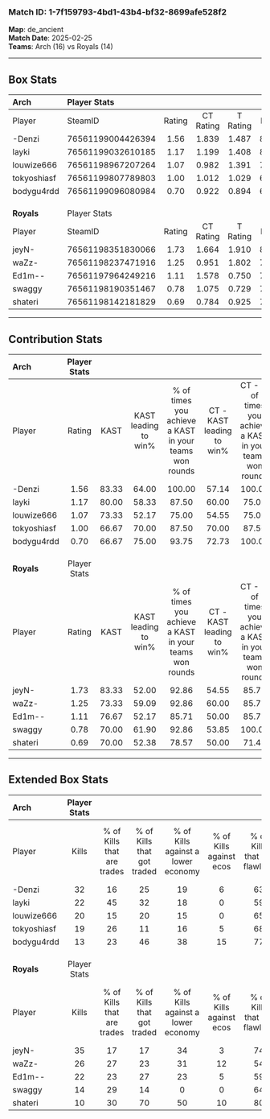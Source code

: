 ### Match ID: 1-7f159793-4bd1-43b4-bf32-8699afe528f2  
**Map**: de_ancient  
**Match Date**: 2025-02-25  
**Teams**: Arch (16) vs Royals (14)  

---  

## Box Stats  

| **Arch**    | Player Stats      |        |           |          |       |       |       |         |        |      |     |
| :- | :- | :-: | :-: | :-: | :-: | :-: | :-: | :-: | :-: | :-: | :-: |
| Player      | SteamID           | Rating | CT Rating | T Rating | KAST  |  ADR  | Kills | Assists | Deaths | K/D  | HS% |
| -Denzi      | 76561199004426394 |  1.56  |   1.839   |  1.487   | 83.33 | 104.9 |  32   |    6    |   22   | 1.45 | 53  |
| layki       | 76561199032610185 |  1.17  |   1.199   |  1.408   | 80.00 | 88.7  |  22   |   10    |   24   | 0.92 | 45  |
| louwize666  | 76561198967207264 |  1.07  |   0.982   |  1.391   | 73.33 | 57.7  |  20   |    9    |   18   | 1.11 | 50  |
| tokyoshiasf | 76561199807789803 |  1.00  |   1.012   |  1.029   | 66.67 | 68.8  |  19   |    7    |   19   | 1.00 | 57  |
| bodygu4rdd  | 76561199096080984 |  0.70  |   0.922   |  0.894   | 66.67 | 65.9  |  13   |    9    |   26   | 0.50 | 61  |
|             |                   |        |           |          |       |       |       |         |        |      |     |
|             |                   |        |           |          |       |       |       |         |        |      |     |
|             |                   |        |           |          |       |       |       |         |        |      |     |
| **Royals**  | Player Stats      |        |           |          |       |       |       |         |        |      |     |
| Player      | SteamID           | Rating | CT Rating | T Rating | KAST  |  ADR  | Kills | Assists | Deaths | K/D  | HS% |
| jeyN-       | 76561198351830066 |  1.73  |   1.664   |  1.910   | 83.33 | 107.4 |  35   |    4    |   17   | 2.06 | 20  |
| waZz-       | 76561198237471916 |  1.25  |   0.951   |  1.802   | 73.33 | 100.4 |  26   |   13    |   26   | 1.00 | 57  |
| Ed1m--      | 76561197964249216 |  1.11  |   1.578   |  0.750   | 76.67 | 71.9  |  22   |    5    |   22   | 1.00 | 54  |
| swaggy      | 76561198190351467 |  0.78  |   1.075   |  0.729   | 70.00 | 52.5  |  14   |    7    |   22   | 0.64 | 57  |
| shateri     | 76561198142181829 |  0.69  |   0.784   |  0.925   | 70.00 | 56.3  |  10   |    6    |   21   | 0.48 | 60  |
---  

## Contribution Stats  

| **Arch**    | Player Stats |       |                      |                                                        |                           |                                                             |                          |                                                            |
| :- | :-: | :-: | :-: | :-: | :-: | :-: | :-: | :-: |
| Player      |    Rating    | KAST  | KAST leading to win% | % of times you achieve a KAST in your teams won rounds | CT - KAST leading to win% | CT - % of times you achieve a KAST in your teams won rounds | T - KAST leading to win% | T - % of times you achieve a KAST in your teams won rounds |
| -Denzi      |     1.56     | 83.33 |        64.00         |                         100.00                         |           57.14           |                           100.00                            |          72.73           |                           100.00                           |
| layki       |     1.17     | 80.00 |        58.33         |                         87.50                          |           60.00           |                            75.00                            |          57.14           |                           100.00                           |
| louwize666  |     1.07     | 73.33 |        52.17         |                         75.00                          |           54.55           |                            75.00                            |          50.00           |                           75.00                            |
| tokyoshiasf |     1.00     | 66.67 |        70.00         |                         87.50                          |           70.00           |                            87.50                            |          70.00           |                           87.50                            |
| bodygu4rdd  |     0.70     | 66.67 |        75.00         |                         93.75                          |           72.73           |                           100.00                            |          77.78           |                           87.50                            |
|             |              |       |                      |                                                        |                           |                                                             |                          |                                                            |
|             |              |       |                      |                                                        |                           |                                                             |                          |                                                            |
|             |              |       |                      |                                                        |                           |                                                             |                          |                                                            |
| **Royals**  | Player Stats |       |                      |                                                        |                           |                                                             |                          |                                                            |
| Player      |    Rating    | KAST  | KAST leading to win% | % of times you achieve a KAST in your teams won rounds | CT - KAST leading to win% | CT - % of times you achieve a KAST in your teams won rounds | T - KAST leading to win% | T - % of times you achieve a KAST in your teams won rounds |
| jeyN-       |     1.73     | 83.33 |        52.00         |                         92.86                          |           54.55           |                            85.71                            |          50.00           |                           100.00                           |
| waZz-       |     1.25     | 73.33 |        59.09         |                         92.86                          |           60.00           |                            85.71                            |          58.33           |                           100.00                           |
| Ed1m--      |     1.11     | 76.67 |        52.17         |                         85.71                          |           50.00           |                            85.71                            |          54.55           |                           85.71                            |
| swaggy      |     0.78     | 70.00 |        61.90         |                         92.86                          |           53.85           |                           100.00                            |          75.00           |                           85.71                            |
| shateri     |     0.69     | 70.00 |        52.38         |                         78.57                          |           50.00           |                            71.43                            |          54.55           |                           85.71                            |
---  

## Extended Box Stats  

| **Arch**    | Player Stats |                            |                            |                                    |                         |                              |                                 |        |                             |                                     |                          |                               |                            |
| :- | :-: | :-: | :-: | :-: | :-: | :-: | :-: | :-: | :-: | :-: | :-: | :-: | :-: |
| Player      |    Kills     | % of Kills that are trades | % of Kills that got traded | % of Kills against a lower economy | % of Kills against ecos | % of Kills that are flawless | % of Kills that are close duels | Deaths | % of Deaths that get traded | % of Deaths against a lower economy | % of Deaths against ecos | % of Deaths that are flawless | % of Deaths that are close |
| -Denzi      |      32      |             16             |             25             |                 19                 |            6            |              63              |                9                |   22   |             27              |                 23                  |            5             |              68               |             9              |
| layki       |      22      |             45             |             32             |                 18                 |            0            |              59              |                9                |   24   |             29              |                 25                  |            4             |              58               |             4              |
| louwize666  |      20      |             15             |             20             |                 15                 |            0            |              65              |               15                |   18   |             28              |                 22                  |            6             |              78               |             6              |
| tokyoshiasf |      19      |             26             |             11             |                 16                 |            5            |              68              |                0                |   19   |              5              |                 26                  |            0             |              63               |             5              |
| bodygu4rdd  |      13      |             23             |             46             |                 38                 |           15            |              77              |                0                |   26   |             31              |                 19                  |            0             |              58               |             8              |
|             |              |                            |                            |                                    |                         |                              |                                 |        |                             |                                     |                          |                               |                            |
|             |              |                            |                            |                                    |                         |                              |                                 |        |                             |                                     |                          |                               |                            |
|             |              |                            |                            |                                    |                         |                              |                                 |        |                             |                                     |                          |                               |                            |
| **Royals**  | Player Stats |                            |                            |                                    |                         |                              |                                 |        |                             |                                     |                          |                               |                            |
| Player      |    Kills     | % of Kills that are trades | % of Kills that got traded | % of Kills against a lower economy | % of Kills against ecos | % of Kills that are flawless | % of Kills that are close duels | Deaths | % of Deaths that get traded | % of Deaths against a lower economy | % of Deaths against ecos | % of Deaths that are flawless | % of Deaths that are close |
| jeyN-       |      35      |             17             |             17             |                 34                 |            3            |              74              |                3                |   17   |             18              |                 18                  |            0             |              76               |             18             |
| waZz-       |      26      |             27             |             23             |                 31                 |           12            |              54              |                4                |   26   |             27              |                 19                  |            0             |              54               |             0              |
| Ed1m--      |      22      |             23             |             27             |                 23                 |            5            |              59              |               14                |   22   |             14              |                 14                  |            0             |              82               |             5              |
| swaggy      |      14      |             29             |             14             |                 0                  |            0            |              64              |               14                |   22   |             32              |                 23                  |            0             |              59               |             5              |
| shateri     |      10      |             30             |             70             |                 50                 |           10            |              80              |                0                |   21   |             33              |                 19                  |            0             |              57               |             14             |
